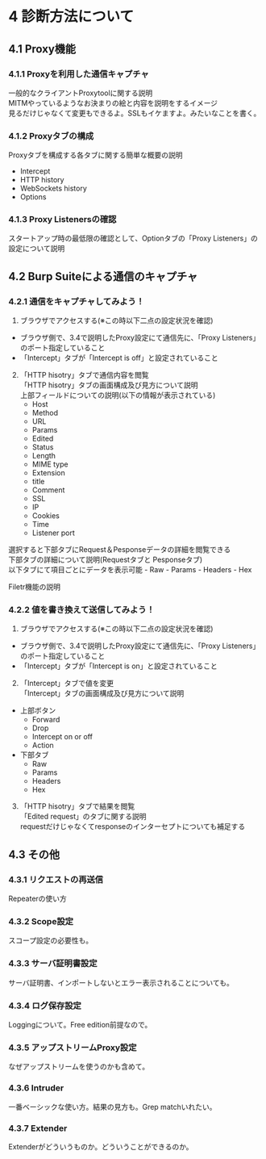 # 4 診断方法について
## 4.1 Proxy機能
### 4.1.1 Proxyを利用した通信キャプチャ
一般的なクライアントProxytoolに関する説明  
MITMやっているようなお決まりの絵と内容を説明をするイメージ  
見るだけじゃなくて変更もできるよ。SSLもイケますよ。みたいなことを書く。

### 4.1.2 Proxyタブの構成
Proxyタブを構成する各タブに関する簡単な概要の説明  
- Intercept
- HTTP history
- WebSockets history
- Options

### 4.1.3 Proxy Listenersの確認
スタートアップ時の最低限の確認として、Optionタブの「Proxy Listeners」の設定について説明  
## 4.2 Burp Suiteによる通信のキャプチャ
### 4.2.1 通信をキャプチャしてみよう！
1. ブラウザでアクセスする(※この時以下二点の設定状況を確認)
  - ブラウザ側で、3.4で説明したProxy設定にて通信先に、「Proxy Listeners」のポート指定していること
  - 「Intercept」タブが「Intercept is off」と設定されていること
2. 「HTTP hisotry」タブで通信内容を閲覧  
  「HTTP hisotry」タブの画面構成及び見方について説明  
  上部フィールドについての説明(以下の情報が表示されている)
    - Host
    - Method
    - URL
    - Params
    - Edited
    - Status
    - Length
    - MIME type
    - Extension
    - title
    - Comment
    - SSL
    - IP
    - Cookies
    - Time
    - Listener port

  選択すると下部タブにRequest＆Pesponseデータの詳細を閲覧できる  
  下部タブの詳細について説明(Requestタブと Pesponseタブ)  
  以下タブにて項目ごとにデータを表示可能
    - Raw
    - Params
    - Headers
    - Hex

  Filetr機能の説明

### 4.2.2 値を書き換えて送信してみよう！
1. ブラウザでアクセスする(※この時以下二点の設定状況を確認)
  - ブラウザ側で、3.4で説明したProxy設定にて通信先に、「Proxy Listeners」のポート指定していること
  - 「Intercept」タブが「Intercept is on」と設定されていること
2. 「Intercept」タブで値を変更  
「Intercept」タブの画面構成及び見方について説明
  - 上部ボタン
    - Forward
    - Drop
    - Intercept on or off
    - Action
  - 下部タブ
    - Raw
    - Params
    - Headers
    - Hex
3. 「HTTP hisotry」タブで結果を閲覧  
「Edited request」のタブに関する説明    
requestだけじゃなくてresponseのインターセプトについても補足する

## 4.3 その他

### 4.3.1 リクエストの再送信

Repeaterの使い方

### 4.3.2 Scope設定

スコープ設定の必要性も。

### 4.3.3 サーバ証明書設定

サーバ証明書、インポートしないとエラー表示されることについても。

### 4.3.4 ログ保存設定

Loggingについて。Free edition前提なので。

### 4.3.5 アップストリームProxy設定

なぜアップストリームを使うのかも含めて。

### 4.3.6 Intruder

一番ベーシックな使い方。結果の見方も。Grep matchいれたい。

### 4.3.7 Extender

Extenderがどういうものか。どういうことができるのか。
